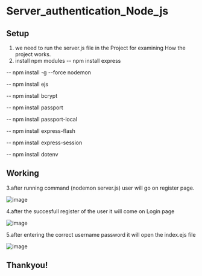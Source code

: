# Server_authentication_Node_js
## Setup
1. we need to run the server.js file in the Project for examining How the project works.
2. install npm modules
-- npm install express

-- npm install -g --force nodemon

-- npm install ejs

-- npm install bcrypt

-- npm install passport

-- npm install passport-local

-- npm install express-flash

-- npm install express-session

-- npm install dotenv

## Working

3.after running command (nodemon server.js) user will go on register page.


![image](https://user-images.githubusercontent.com/95858496/177490567-4ec538b5-02b3-47e0-994e-7b5d43189cf1.png)

4.after the succesfull register of the user it will come on Login page

![image](https://user-images.githubusercontent.com/95858496/177490738-4bb98340-9107-4e05-b5cd-aa05ba728ddb.png)

5.after entering the correct username password it will open the index.ejs file

![image](https://user-images.githubusercontent.com/95858496/177491502-c14364f6-1e1e-400f-9aef-92a7cc4548b2.png)


##  Thankyou!
